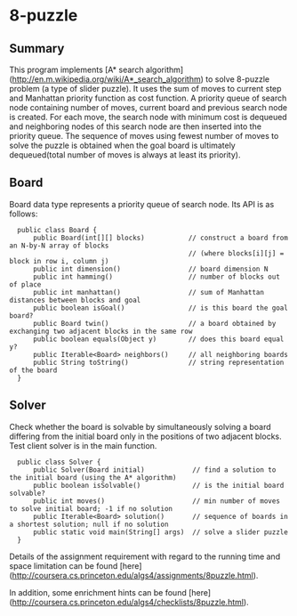 8-puzzle
============

Summary
---------
This program implements [A* search algorithm] (http://en.m.wikipedia.org/wiki/A*_search_algorithm) to solve 8-puzzle problem (a type of slider puzzle). It uses the sum of moves to current step and Manhattan priority function as cost function. A priority queue of search node containing number of moves, current board and previous search node is created. For each move, the search node with minimum cost is dequeued and neighboring nodes of this search node are then inserted into the priority queue. The sequence of moves using fewest number of moves to solve the puzzle is obtained when the goal board is ultimately dequeued(total number of moves is always at least its priority).

Board
------
Board data type represents a priority queue of search node. Its API is as follows:

      public class Board {
          public Board(int[][] blocks)           // construct a board from an N-by-N array of blocks
                                                 // (where blocks[i][j] = block in row i, column j)
          public int dimension()                 // board dimension N
          public int hamming()                   // number of blocks out of place
          public int manhattan()                 // sum of Manhattan distances between blocks and goal
          public boolean isGoal()                // is this board the goal board?
          public Board twin()                    // a board obtained by exchanging two adjacent blocks in the same row
          public boolean equals(Object y)        // does this board equal y?
          public Iterable<Board> neighbors()     // all neighboring boards
          public String toString()               // string representation of the board 
      }



Solver
------
Check whether the board is solvable by simultaneously solving a board differing from the initial board only in the positions of two adjacent blocks. Test client solver is in the main function.

      public class Solver {
          public Solver(Board initial)            // find a solution to the initial board (using the A* algorithm)
          public boolean isSolvable()             // is the initial board solvable?
          public int moves()                      // min number of moves to solve initial board; -1 if no solution
          public Iterable<Board> solution()       // sequence of boards in a shortest solution; null if no solution
          public static void main(String[] args)  // solve a slider puzzle 
      }



Details of the assignment requirement with regard to the running time and space limitation can be found [here]
(http://coursera.cs.princeton.edu/algs4/assignments/8puzzle.html). 

In addition, some enrichment hints can be found [here] (http://coursera.cs.princeton.edu/algs4/checklists/8puzzle.html). 
